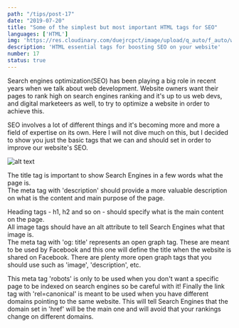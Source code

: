 ```yaml
---
path: "/tips/post-17"
date: "2019-07-20"
title: "Some of the simplest but most important HTML tags for SEO"
languages: ['HTML']
img: 'https://res.cloudinary.com/duejrcpct/image/upload/q_auto/f_auto/w_1000/v1586628890/tips/17-1_apopyj.jpg'
description: 'HTML essential tags for boosting SEO on your website'
number: 17
status: true
---
```



Search engines optimization(SEO) has been playing a big role in recent years when we talk about web development. Website owners want their pages to rank high on search engines ranking and it's up to us web devs, and digital marketeers as well, to try to optimize a website in order to achieve this.

SEO involves a lot of different things and it's becoming more and more a field of expertise on its own. Here I will not dive much on this, but I decided to show you just the basic tags that we can and should set in order to improve our website's SEO.

![alt text](https://res.cloudinary.com/duejrcpct/image/upload/q_auto/f_auto/w_1000/v1586628985/tips/17html_wo6w99.png "HTML SEO tags")

The title tag is important to show Search Engines in a few words what the page is.  
The meta tag with 'description' should provide a more valuable description on what is the content and main purpose of the page.  

Heading tags - h1, h2 and so on - should specify what is the main content on the page.  
All image tags should have an alt attribute to tell Search Engines what that image is.  
The meta tag with 'og: title' represents an open graph tag. These are meant to be used by Facebook and this one will define the title when the website is shared on Facebook. There are plenty more open graph tags that you should use such as 'image', 'description', etc.

This meta tag 'robots' is only to be used when you don't want a specific page to be indexed on search engines so be careful with it! 
Finally the link tag with 'rel=canonical' is meant to be used when you have different domains pointing to the same website. This will tell Search Engines that the domain set in 'href' will be the main one and will avoid that your rankings change on different domains.

